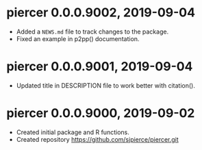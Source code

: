 # piercer 0.0.0.9002, 2019-09-04

* Added a `NEWS.md` file to track changes to the package.
* Fixed an example in p2pp() documentation. 

# piercer 0.0.0.9001, 2019-09-04

* Updated title in DESCRIPTION file to work better with citation().

# piercer 0.0.0.9000, 2019-09-02

* Created initial package and R functions.
* Created repository https://github.com/sjpierce/piercer.git
